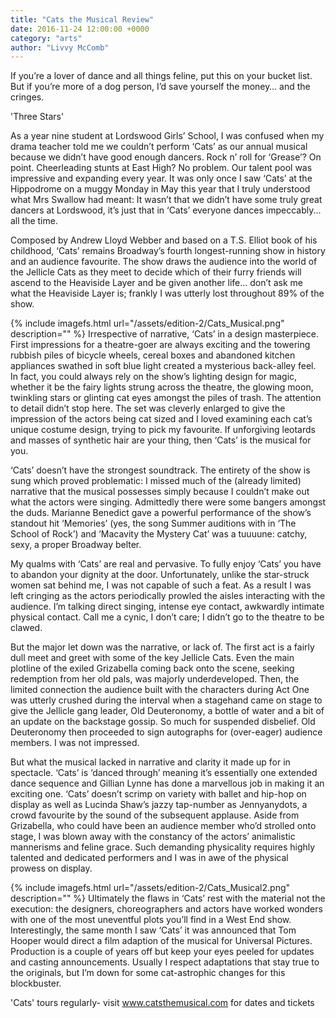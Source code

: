 ```yaml
---
title: "Cats the Musical Review"
date: 2016-11-24 12:00:00 +0000
category: "arts"
author: "Livvy McComb"
---
```

If you’re a lover of dance and all things feline, put this on your bucket list. But if you’re more of a dog person, I’d save yourself the money… and the cringes. 

'Three Stars'

As a year nine student at Lordswood Girls’ School, I was confused when my drama teacher told me we couldn’t perform ‘Cats’ as our annual musical because we didn’t have good enough dancers. Rock n’ roll for ‘Grease’? On point. Cheerleading stunts at East High? No problem. Our talent pool was impressive and expanding every year. It was only once I saw ‘Cats’ at the Hippodrome on a muggy Monday in May this year that I truly understood what Mrs Swallow had meant: It wasn’t that we didn’t have some truly great dancers at Lordswood, it’s just that in ‘Cats’ everyone dances impeccably... all the time.


Composed by Andrew Lloyd Webber and based on a T.S. Elliot book of his childhood, ‘Cats’ remains Broadway’s fourth longest-running show in history and an audience favourite. The show draws the audience into the world of the Jellicle Cats as they meet to decide which of their furry friends will ascend to the Heaviside Layer and be given another life… don’t ask me what the Heaviside Layer is; frankly I was utterly lost throughout 89% of the show. 

{% include imagefs.html url="/assets/edition-2/Cats_Musical.png" description="" %}
Irrespective of narrative, ‘Cats’ in a design masterpiece. First impressions for a theatre-goer are always exciting and the towering rubbish piles of bicycle wheels, cereal boxes and abandoned kitchen appliances swathed in soft blue light created a mysterious back-alley feel. In fact, you could always rely on the show’s lighting design for magic, whether it be the fairy lights strung across the theatre, the glowing moon, twinkling stars or glinting cat eyes amongst the piles of trash. The attention to detail didn’t stop here. The set was cleverly enlarged to give the impression of the actors being cat sized and I loved examining each cat’s unique costume design, trying to pick my favourite. If unforgiving leotards and masses of synthetic hair are your thing, then ‘Cats’ is the musical for you. 


‘Cats’ doesn’t have the strongest soundtrack. The entirety of the show is sung which proved problematic: I missed much of the (already limited) narrative that the musical possesses simply because I couldn’t make out what the actors were singing. Admittedly there were some bangers amongst the duds. Marianne Benedict gave a powerful performance of the show’s standout hit ‘Memories’ (yes, the song Summer auditions with in ‘The School of Rock’) and ‘Macavity the Mystery Cat’ was a tuuuune: catchy, sexy, a proper Broadway belter. 


My qualms with ‘Cats’ are real and pervasive. To fully enjoy ‘Cats’ you have to abandon your dignity at the door. Unfortunately, unlike the star-struck women sat behind me, I was not capable of such a feat. As a result I was left cringing as the actors periodically prowled the aisles interacting with the audience. I’m talking direct singing, intense eye contact, awkwardly intimate physical contact. Call me a cynic, I don’t care; I didn’t go to the theatre to be clawed. 


But the major let down was the narrative, or lack of. The first act is a fairly dull meet and greet with some of the key Jellicle Cats. Even the main plotline of the exiled Grizabella coming back onto the scene, seeking redemption from her old pals, was majorly underdeveloped. Then, the limited connection the audience built with the characters during Act One was utterly crushed during the interval when a stagehand came on stage to give the Jellicle gang leader, Old Deuteronomy, a bottle of water and a bit of an update on the backstage gossip. So much for suspended disbelief. Old Deuteronomy then proceeded to sign autographs for (over-eager) audience members. I was not impressed. 

But what the musical lacked in narrative and clarity it made up for in spectacle. ‘Cats’ is ‘danced through’ meaning it’s essentially one extended dance sequence and Gillian Lynne has done a marvellous job in making it an exciting one. ‘Cats’ doesn’t scrimp on variety with ballet and hip-hop on display as well as Lucinda Shaw’s jazzy tap-number as Jennyanydots, a crowd favourite by the sound of the subsequent applause. Aside from Grizabella, who could have been an audience member who’d strolled onto stage, I was blown away with the constancy of the actors’ animalistic mannerisms and feline grace. Such demanding physicality requires highly talented and dedicated performers and I was in awe of the physical prowess on display. 

{% include imagefs.html url="/assets/edition-2/Cats_Musical2.png" description="" %}
Ultimately the flaws in ‘Cats’ rest with the material not the execution: the designers, choreographers and actors have worked wonders with one of the most uneventful plots you’ll find in a West End show. Interestingly, the same month I saw ‘Cats’ it was announced that Tom Hooper would direct a film adaption of the musical for Universal Pictures. Production is a couple of years off but keep your eyes peeled for updates and casting announcements. Usually I respect adaptations that stay true to the originals, but I’m down for some cat-astrophic changes for this blockbuster. 


'Cats' tours regularly- visit www.catsthemusical.com for dates and tickets






